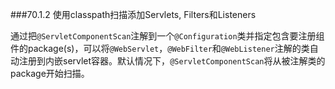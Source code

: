 ###70.1.2 使用classpath扫描添加Servlets, Filters和Listeners

通过把`@ServletComponentScan`注解到一个`@Configuration`类并指定包含要注册组件的package(s)，可以将`@WebServlet`，`@WebFilter`和`@WebListener`注解的类自动注册到内嵌servlet容器。默认情况下，`@ServletComponentScan`将从被注解类的package开始扫描。
